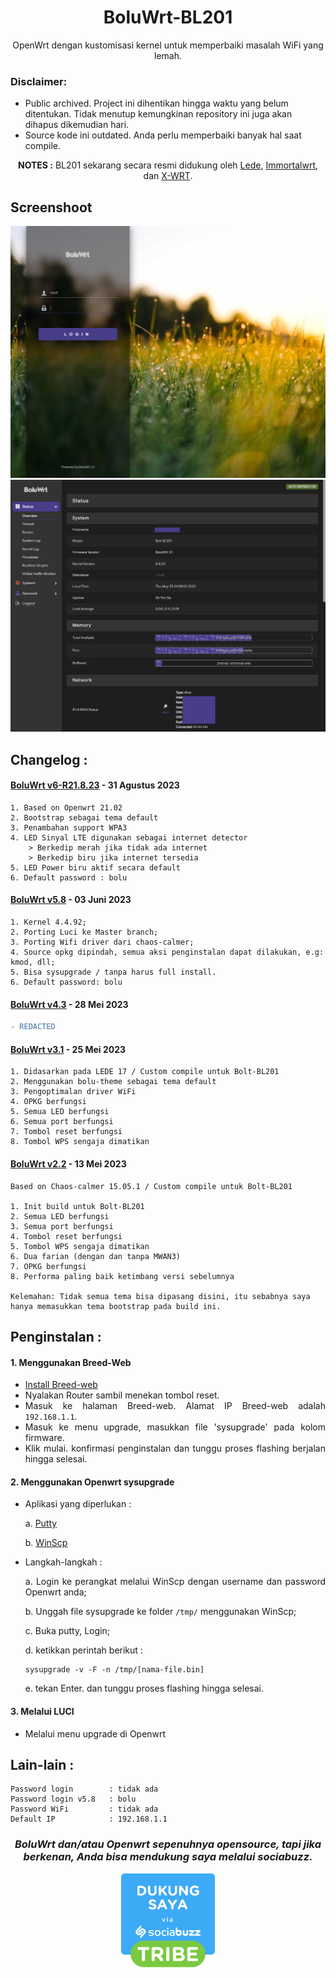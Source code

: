 <div align="center">

# BoluWrt-BL201

OpenWrt dengan kustomisasi kernel untuk memperbaiki masalah WiFi yang lemah.

<div align="left">
  
### Disclaimer:
  
- Public archived. Project ini dihentikan hingga waktu yang belum ditentukan. Tidak menutup kemungkinan repository ini juga akan dihapus dikemudian hari.
- Source kode ini outdated. Anda perlu memperbaiki banyak hal saat compile.

</div>

**NOTES :** BL201 sekarang secara resmi didukung oleh [Lede](https://github.com/coolsnowwolf/lede), [Immortalwrt](https://github.com/immortalwrt/immortalwrt), dan [X-WRT](https://github.com/x-wrt/x-wrt).

</div>
<div align="left">
  
  
## Screenshoot

![login-page](Screenshoot/login.png)
![overview](Screenshoot/overview.png)

## Changelog :

  #### [BoluWrt v6-R21.8.23](https://github.com/yHpgi/openwrt-bl201-boluwrt/releases/tag/v6-R21.8.23) - 31 Agustus 2023

    1. Based on Openwrt 21.02
    2. Bootstrap sebagai tema default
    3. Penambahan support WPA3
    4. LED Sinyal LTE digunakan sebagai internet detector
        > Berkedip merah jika tidak ada internet
        > Berkedip biru jika internet tersedia
    5. LED Power biru aktif secara default
    6. Default password : bolu
  
  #### [BoluWrt v5.8](https://github.com/yHpgi/openwrt-bl201-boluwrt/releases/tag/v5.8) - 03 Juni 2023

    1. Kernel 4.4.92;
    2. Porting Luci ke Master branch;
    3. Porting Wifi driver dari chaos-calmer;
    4. Source opkg dipindah, semua aksi penginstalan dapat dilakukan, e.g: kmod, dll; 
    5. Bisa sysupgrade / tanpa harus full install.
    6. Default password: bolu

  #### [BoluWrt v4.3](https://github.com/yHpgi/openwrt-bl201-boluwrt/releases/tag/v4.3) - 28 Mei 2023
  
  ```diff
  - REDACTED
  ```
  
  #### [BoluWrt v3.1](https://github.com/yHpgi/openwrt-bl201-boluwrt/releases/tag/3.1) - 25 Mei 2023

    1. Didasarkan pada LEDE 17 / Custom compile untuk Bolt-BL201
    2. Menggunakan bolu-theme sebagai tema default
    3. Pengoptimalan driver WiFi
    4. OPKG berfungsi
    5. Semua LED berfungsi
    6. Semua port berfungsi
    7. Tombol reset berfungsi
    8. Tombol WPS sengaja dimatikan

  #### [BoluWrt v2.2](https://github.com/yHpgi/openwrt-bl201-boluwrt/releases/tag/BOLUWRT-CC) - 13 Mei 2023

    Based on Chaos-calmer 15.05.1 / Custom compile untuk Bolt-BL201
    
    1. Init build untuk Bolt-BL201
    2. Semua LED berfungsi
    3. Semua port berfungsi
    4. Tombol reset berfungsi
    5. Tombol WPS sengaja dimatikan
    6. Dua farian (dengan dan tanpa MWAN3)
    7. OPKG berfungsi
    8. Performa paling baik ketimbang versi sebelumnya

    Kelemahan: Tidak semua tema bisa dipasang disini, itu sebabnya saya hanya memasukkan tema bootstrap pada build ini.
      
<div align="justify">
  
  
## Penginstalan :

  #### 1. Menggunakan Breed-Web

  - [Install Breed-web](https://github.com/yHpgi/openwrt-bl201-boluwrt/blob/main/INSTALL-BREED.md)
  - Nyalakan Router sambil menekan tombol reset.
  - Masuk ke halaman Breed-web. Alamat IP Breed-web adalah `192.168.1.1`.
  - Masuk ke menu upgrade, masukkan file 'sysupgrade' pada kolom firmware.
  - Klik mulai. konfirmasi penginstalan dan tunggu proses flashing berjalan hingga selesai.

#### 2. Menggunakan Openwrt sysupgrade
  
  - Aplikasi yang diperlukan :
  
    a. [Putty](https://www.putty.org/)
  
    b. [WinScp](https://winscp.net/eng/download.php)
    
  - Langkah-langkah :
  
    a. Login ke perangkat melalui WinScp dengan username dan password Openwrt anda;
  
    b. Unggah file sysupgrade ke folder `/tmp/` menggunakan WinScp;
  
    c. Buka putty, Login;
  
    d. ketikkan perintah berikut :
  
      ```
      sysupgrade -v -F -n /tmp/[nama-file.bin]
      ```
  
    e. tekan Enter. dan tunggu proses flashing hingga selesai.
  
#### 3. Melalui LUCI
  
  - Melalui menu upgrade di Openwrt

## Lain-lain :
  ```
  Password login        : tidak ada
  Password login v5.8   : bolu
  Password WiFi         : tidak ada
  Default IP            : 192.168.1.1
  ```




<div align="center">

### *BoluWrt dan/atau Openwrt sepenuhnya opensource, tapi jika berkenan, Anda bisa mendukung saya melalui sociabuzz.*




<a href="https://sociabuzz.com/yhpgi/tribe"><img style="width: 150px" src="dump/sociabuzz.png" alt="sociabuzz"/></a>

</div>
